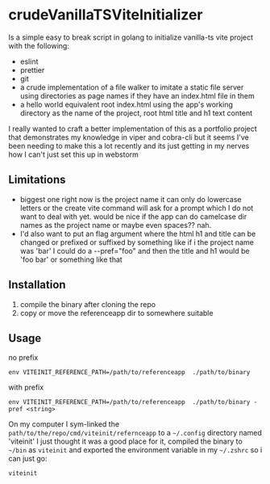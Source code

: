 # crudeVanillaTSViteInitializer

Is a simple easy to break script in golang to
initialize vanilla-ts vite project with the
following:

- eslint
- prettier
- git
- a crude implementation of a file walker to
  imitate a static file server using
  directories as page names if they have an
  index.html file in them
- a hello world equivalent root index.html
  using the app's working directory as the
  name of the project, root html title and h1 text
  content

I really wanted to craft a better
implementation of this as a portfolio project
that demonstrates my knowledge in viper and
cobra-cli but it seems I've been needing to
make this a lot recently and its just getting
in my nerves how I can't just set this up in
webstorm 

## Limitations

- biggest one right now is the project name it 
  can only do lowercase letters or the create 
  vite command will ask for a prompt which I 
  do not want to deal with yet. would be nice 
  if the app can do camelcase dir names as the 
  project name or maybe even spaces?? nah.
- I'd also want to put an flag argument where 
  the html h1 and title can be changed or 
  prefixed or suffixed by something like if i 
  the project name was 'bar' I could do a 
  --pref="foo" and then the title and h1 would 
  be 'foo bar' or something like that

## Installation 

1. compile the binary after cloning the repo
2. copy or move the referenceapp dir to 
   somewhere suitable

## Usage

no prefix
```shell
env VITEINIT_REFERENCE_PATH=/path/to/referenceapp  ./path/to/binary
```

with prefix
```shell
env VITEINIT_REFERENCE_PATH=/path/to/referenceapp  ./path/to/binary -pref <string>
```

On my computer I sym-linked the 
`path/to/the/repo/cmd/viteinit/refernceapp` to a 
`~/.config` directory named 'viteinit' I just 
thought it was a good place for it, compiled the 
binary to `~/bin` as `viteinit` and exported 
the environment variable in my `~/.zshrc` so i 
can just go:

```shell
viteinit
```